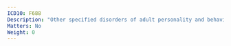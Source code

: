 ```yaml
---
ICD10: F688
Description: "Other specified disorders of adult personality and behaviour"
Matters: No
Weight: 0
---
```



